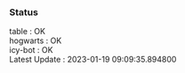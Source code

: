 ### Status


table : OK  
hogwarts : OK  
icy-bot : OK  
Latest Update : 2023-01-19 09:09:35.894800
